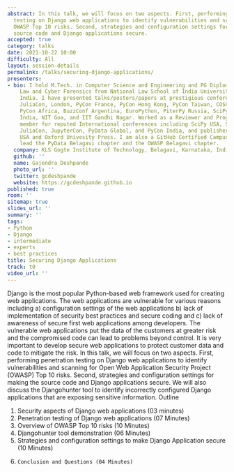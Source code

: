 ```yaml
---
abstract: In this talk, we will focus on two aspects. First, performing penetration
  testing on Django web applications to identify vulnerabilities and scanning for
  OWASP Top 10 risks. Second, strategies and configuration settings for making the
  source code and Django applications secure.
accepted: true
category: talks
date: 2021-10-22 10:00
difficulty: All
layout: session-details
permalink: /talks/securing-django-applications/
presenters:
- bio: I hold M.Tech. in Computer Science and Engineering and PG Diploma in  Cyber
    Law and Cyber Forensics from National Law School of India University, Bengaluru
    India. I have presented talks/posters/papers at prestigious conferences including
    JuliaCon, London, PyCon France, PyCon Hong Kong, PyCon Taiwan, COSCUP Taiwan,
    PyCon Africa, BuzzConf Argentina, EuroPython, PiterPy Russia, SciPy USA, SciPy
    India, NIT Goa, and IIT Gandhi Nagar. Worked as a Reviewer and Program Committee
    member for reputed International conferences including SciPy USA, SciPy Japan,
    JuliaCon, JupyterCon, PyData Global, and PyCon India, and publishers include Manning
    USA and Oxford Univesity Press. I am also a GitHub Certified Campus Advisor. I
    lead the PyData Belagavi chapter and the OWASP Belagavi chapter.
  company: KLS Gogte Institute of Technology, Belagavi, Karnataka, India
  github: ''
  name: Gajendra Deshpande
  photo_url: ''
  twitter: gcdeshpande
  website: https://gcdeshpande.github.io
published: true
room: ''
sitemap: true
slides_url: ''
summary: ''
tags:
- Python
- Django
- intermediate
- experts
- best practices
title: Securing Django Applications
track: t0
video_url: ''
---
```


Django is the most popular Python-based web framework used for creating web applications. The web applications are vulnerable for various reasons including a) configuration settings of the web applications b) lack of implementation of security best practices and secure coding and c) lack of awareness of secure first web applications among developers. The vulnerable web applications put the data of the customers at greater risk and the compromised code can lead to problems beyond control. It is very important to develop secure web applications to protect customer data and code to mitigate the risk. In this talk, we will focus on two aspects. First, performing penetration testing on Django web applications to identify vulnerabilities and scanning for Open Web Application Security Project (OWASP) Top 10 risks. Second, strategies and configuration settings for making the source code and Django applications secure. We will also discuss the Djangohunter tool to identify incorrectly configured Django applications that are exposing sensitive information.
Outline
1.	Security aspects of Django web applications (03 minutes)
2.	Penetration testing of Django web applications (07 Minutes)
3.	Overview of OWASP Top 10 risks (10 Minutes)
4.	Djangohunter tool demonstration (06 Minutes)
5.	Strategies and configuration settings to make Django Application secure (10 Minutes)
6.     Conclusion and Questions (04 Minutes)
